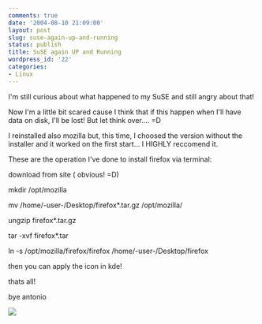 ```yaml
---
comments: true
date: '2004-08-10 21:09:00'
layout: post
slug: suse-again-up-and-running
status: publish
title: SuSE again UP and Running
wordpress_id: '22'
categories:
- Linux
---
```


I'm still curious about what happened to my SuSE and still angry about that!
  
Now I'm a little bit scared cause I think that if this happen when I'll have data on disk, I'll be lost! But let think over.... =D
  

  
I reinstalled also mozilla but, this time, I choosed the version without the installer and it worked on the first start... I HIGHLY reccomend it.
  
These are the operation I've done to install firefox via terminal:
  

  
download from site ( obvious! =D)
  
mkdir /opt/mozilla
  
mv /home/-user-/Desktop/firefox*.tar.gz /opt/mozilla/
  
ungzip firefox*.tar.gz
  
tar -xvf firefox*.tar
  
ln -s /opt/mozilla/firefox/firefox /home/-user-/Desktop/firefox
  

  
then you can apply the icon in kde!
  
thats all!
  

  
bye antonio
  

  


[![](http://www.feedburner.com/fb/images/pub/flchklt.gif)](http://feeds.feedburner.com/zekussuse)
